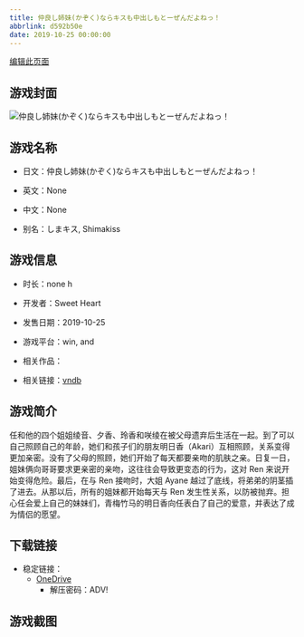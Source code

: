 ```yaml
---
title: 仲良し姉妹(かぞく)ならキスも中出しもとーぜんだよねっ！
abbrlink: d592b50e
date: 2019-10-25 00:00:00
---
```

[编辑此页面](https://github.com/ACG-3/ADV3-source/blob/main/source/_posts/games/%E4%BB%B2%E8%89%AF%E3%81%97%E5%A7%89%E5%A6%B9%28%E3%81%8B%E3%81%9E%E3%81%8F%29%E3%81%AA%E3%82%89%E3%82%AD%E3%82%B9%E3%82%82%E4%B8%AD%E5%87%BA%E3%81%97%E3%82%82%E3%81%A8%E3%83%BC%E3%81%9C%E3%82%93%E3%81%A0%E3%82%88%E3%81%AD%E3%81%A3%EF%BC%81.md)

## 游戏封面

![仲良し姉妹(かぞく)ならキスも中出しもとーぜんだよねっ！](https://pan.timero.xyz/onedrive/img_lib_001/%E4%BB%B2%E8%89%AF%E3%81%97%E5%A7%89%E5%A6%B9%28%E3%81%8B%E3%81%9E%E3%81%8F%29%E3%81%AA%E3%82%89%E3%82%AD%E3%82%B9%E3%82%82%E4%B8%AD%E5%87%BA%E3%81%97%E3%82%82%E3%81%A8%E3%83%BC%E3%81%9C%E3%82%93%E3%81%A0%E3%82%88%E3%81%AD%E3%81%A3%EF%BC%81_cover.avif)


## 游戏名称

- 日文：仲良し姉妹(かぞく)ならキスも中出しもとーぜんだよねっ！
- 英文：None
- 中文：None

- 别名：しまキス, Shimakiss


## 游戏信息

- 时长：none h
- 开发者：Sweet Heart
- 发售日期：2019-10-25
- 游戏平台：win, and
- 相关作品：

- 相关链接：[vndb](https://vndb.org/v26254)


## 游戏简介

任和他的四个姐姐绫音、夕香、玲香和咲绫在被父母遗弃后生活在一起。到了可以自己照顾自己的年龄，她们和孩子们的朋友明日香（Akari）互相照顾，关系变得更加亲密。没有了父母的照顾，她们开始了每天都要亲吻的肌肤之亲。日复一日，姐妹俩向哥哥要求更亲密的亲吻，这往往会导致更变态的行为，这对 Ren 来说开始变得危险。最后，在与 Ren 接吻时，大姐 Ayane 越过了底线，将弟弟的阴茎插了进去。从那以后，所有的姐妹都开始每天与 Ren 发生性关系，以防被抛弃。担心任会爱上自己的妹妹们，青梅竹马的明日香向任表白了自己的爱意，并表达了成为情侣的愿望。


## 下载链接

- 稳定链接：
    - [OneDrive](https://pan.timero.xyz/onedrive/adv_lib_001/%E4%BB%B2%E8%89%AF%E3%81%97%E5%A7%89%E5%A6%B9%28%E3%81%8B%E3%81%9E%E3%81%8F%29%E3%81%AA%E3%82%89%E3%82%AD%E3%82%B9%E3%82%82%E4%B8%AD%E5%87%BA%E3%81%97%E3%82%82%E3%81%A8%E3%83%BC%E3%81%9C%E3%82%93%E3%81%A0%E3%82%88%E3%81%AD%E3%81%A3%EF%BC%81)
        - 解压密码：ADV!



## 游戏截图


